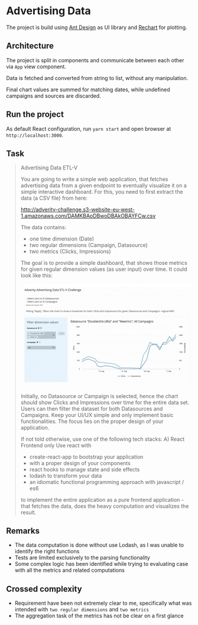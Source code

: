 # Advertising Data

The project is build using [Ant Design](https://ant.design/) as UI library and [Rechart](https://recharts.org) for plotting.

## Architecture

The project is split in components and communicate between each other via `App` view component.

Data is fetched and converted from string to list, without any manipulation.

Final chart values are summed for matching dates, while undefined campaigns and sources are discarded.

## Run the project

As default React configuration, run `yarn start` and open browser at `http://localhost:3000`. 

## Task

> Advertising Data ETL-V
> 
> You are going to write a simple web application, that fetches advertising data from a given endpoint
> to eventually visualize it on a simple interactive dashboard.
> For this, you need to first extract the data (a CSV file) from here:
> 
> http://adverity-challenge.s3-website-eu-west-1.amazonaws.com/DAMKBAoDBwoDBAkOBAYFCw.csv
>
> The data contains:
> 
> - one time dimension (Date)
> - two regular dimensions (Campaign, Datasource)
> - two metrics (Clicks, Impressions)
>
> The goal is to provide a simple dashboard, that shows those metrics for given regular dimension
> values (as user input) over time. It could look like this:
> 
> ![image preview](preview.png)
>
> Initially, no Datasource or Campaign is selected, hence the chart should show Clicks and
> Impressions over time for the entire data set. Users can then filter the dataset for both Datasources
> and Campaigns.
> Keep your UI/UX simple and only implement basic functionalities. The focus lies on the proper
> design of your application.
> 
> If not told otherwise, use one of the following tech stacks:
> A) React Frontend only
> Use react with
> - create-react-app to bootstrap your application
> - with a proper design of your components
> - react hooks to manage state and side effects
> - lodash to transform your data
> - an idiomatic functional programming approach with javascript / es6
>
> to implement the entire application as a pure frontend application - that fetches the data, does the
> heavy computation and visualizes the result.

## Remarks

- The data computation is done without use Lodash, as I was unable to identify the right functions
- Tests are limited exclusively to the parsing functionality
- Some complex logic has been identified while trying to evaluating case with all the metrics and related computations

## Crossed complexity

- Requirement have been not extremely clear to me, specifically what was intended with `two regular dimensions` and `two metrics`
- The aggregation task of the metrics has not be clear on a first glance
